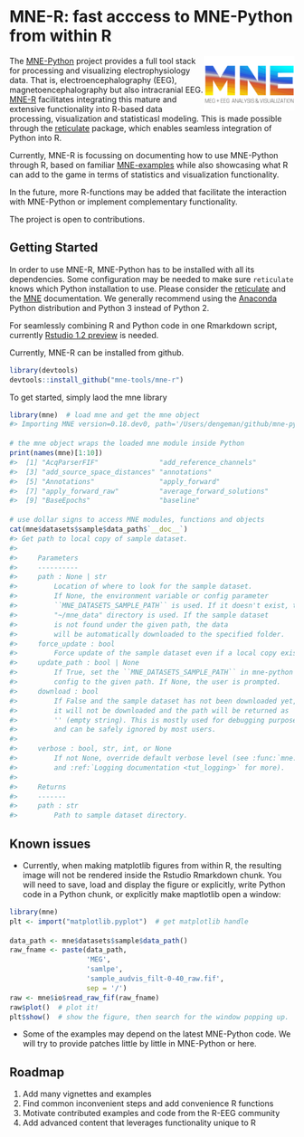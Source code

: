
# MNE-R: fast acccess to MNE-Python from within R

<img src="man/figures/mne_logo.png" align="right" alt="" width="160" />

The [MNE-Python](https://mne-tools.github.io/stable/index.html) project
provides a full tool stack for processing and visualizing
electrophysiology data. That is, electroencephalography (EEG),
magnetoencephalography but also intracranial EEG.
[MNE-R](https://mne-tools.github.io/mne-r/index.html) facilitates
integrating this mature and extensive functionality into R-based data
processing, visualization and statisticasl modeling. This is made
possible through the [reticulate](https://rstudio.github.io/reticulate/)
package, which enables seamless integration of Python into R.

Currently, MNE-R is focussing on documenting how to use MNE-Python
through R, based on familiar
[MNE-examples](https://mne-tools.github.io/stable/auto_examples/index.html)
while also showcasing what R can add to the game in terms of statistics
and visualization functionality.

In the future, more R-functions may be added that facilitate the
interaction with MNE-Python or implement complementary functionality.

The project is open to contributions.

## Getting Started

In order to use MNE-R, MNE-Python has to be installed with all its
dependencies. Some configuration may be needed to make sure `reticulate`
knows which Python installation to use. Please consider the
[reticulate](https://rstudio.github.io/reticulate/articles/calling_python.html)
and the [MNE](https://mne-tools.github.io/stable/getting_started.html)
documentation. We generally recommend using the
[Anaconda](https://www.anaconda.com) Python distribution and Python 3
instead of Python 2.

For seamlessly combining R and Python code in one Rmarkdown script,
currently [Rstudio 1.2
preview](https://blog.rstudio.com/2018/10/09/rstudio-1-2-preview-reticulated-python/)
is needed.

Currently, MNE-R can be installed from github.

``` r
library(devtools)
devtools::install_github("mne-tools/mne-r")
```

To get started, simply laod the mne library

``` r
library(mne)  # load mne and get the mne object
#> Importing MNE version=0.18.dev0, path='/Users/dengeman/github/mne-python/mne'

# the mne object wraps the loaded mne module inside Python
print(names(mne)[1:10])
#>  [1] "AcqParserFIF"               "add_reference_channels"    
#>  [3] "add_source_space_distances" "annotations"               
#>  [5] "Annotations"                "apply_forward"             
#>  [7] "apply_forward_raw"          "average_forward_solutions" 
#>  [9] "BaseEpochs"                 "baseline"

# use dollar signs to access MNE modules, functions and objects
cat(mne$datasets$sample$data_path$`__doc__`)
#> Get path to local copy of sample dataset.
#> 
#>     Parameters
#>     ----------
#>     path : None | str
#>         Location of where to look for the sample dataset.
#>         If None, the environment variable or config parameter
#>         ``MNE_DATASETS_SAMPLE_PATH`` is used. If it doesn't exist, the
#>         "~/mne_data" directory is used. If the sample dataset
#>         is not found under the given path, the data
#>         will be automatically downloaded to the specified folder.
#>     force_update : bool
#>         Force update of the sample dataset even if a local copy exists.
#>     update_path : bool | None
#>         If True, set the ``MNE_DATASETS_SAMPLE_PATH`` in mne-python
#>         config to the given path. If None, the user is prompted.
#>     download : bool
#>         If False and the sample dataset has not been downloaded yet,
#>         it will not be downloaded and the path will be returned as
#>         '' (empty string). This is mostly used for debugging purposes
#>         and can be safely ignored by most users.
#>     
#>     verbose : bool, str, int, or None
#>         If not None, override default verbose level (see :func:`mne.verbose`
#>         and :ref:`Logging documentation <tut_logging>` for more).
#> 
#>     Returns
#>     -------
#>     path : str
#>         Path to sample dataset directory.
```

## Known issues

  - Currently, when making matplotlib figures from within R, the
    resulting image will not be rendered inside the Rstudio Rmarkdown
    chunk. You will need to save, load and display the figure or
    explicitly, write Python code in a Python chunk, or explicitly make
    maptlotlib open a window:

<!-- end list -->

``` r
library(mne)
plt <- import("matplotlib.pyplot")  # get matplotlib handle

data_path <- mne$datasets$sample$data_path()
raw_fname <- paste(data_path,
                   'MEG', 
                   'samlpe',
                   'sample_audvis_filt-0-40_raw.fif',
                   sep = '/')
raw <- mne$io$read_raw_fif(raw_fname)
raw$plot()  # plot it!
plt$show()  # show the figure, then search for the window popping up.
```

  - Some of the examples may depend on the latest MNE-Python code. We
    will try to provide patches little by little in MNE-Python or here.

## Roadmap

1.  Add many vignettes and examples
2.  Find common inconvenient steps and add convenience R functions
3.  Motivate contributed examples and code from the R-EEG community
4.  Add advanced content that leverages functionality unique to R
